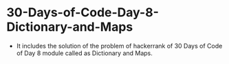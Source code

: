 # 30-Days-of-Code-Day-8-Dictionary-and-Maps
- It includes the solution of the problem of hackerrank of 30 Days of Code of Day 8 module called as Dictionary and Maps.

